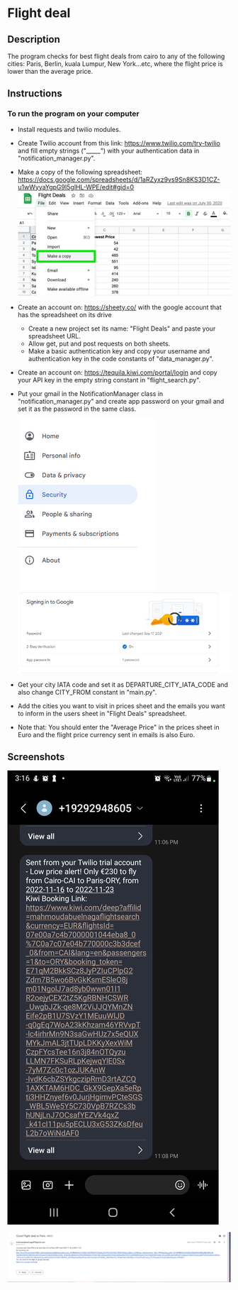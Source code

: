 # Flight deal

## Description

The program checks for best flight deals from cairo to any of the following cities: Paris, Berlin, kuala Lumpur, New York...etc, where the flight price is lower than the average price.

## Instructions

### To run the program on your computer

- Install requests and twilio modules.
- Create Twilio account from this link: <https://www.twilio.com/try-twilio> and fill empty strings ("_____") with your authentication data in "notification_manager.py".
- Make a copy of the following spreadsheet: <https://docs.google.com/spreadsheets/d/1aRZyxz9vs9Sn8KS3D1CZ-u1wWyyaYgpG9I5glHL-WPE/edit#gid=0>
![How to make a copy](./images/1.png)
- Create an account on: <https://sheety.co/> with the google account that has the spreadsheet on its drive
  - Create a new project set its name: "Flight Deals" and paste your spreadsheet URL.
  - Allow get, put and post requests on both sheets.
  - Make a basic authentication key and copy your username and authentication key in the code constants of "data_manager.py".
- Create an account on: <https://tequila.kiwi.com/portal/login> and copy your API key in the empty string constant in "flight_search.py".
- Put your gmail in the NotificationManager class in "notification_manager.py" and create app password on your gmail and set it as the password in the same class.

  ![How to make a new app password](./images/3.png)
  ![How to make a new app password](./images/4.png)
- Get your city IATA code and set it as DEPARTURE_CITY_IATA_CODE and also change CITY_FROM constant in "main.py".
- Add the cities you want to visit in prices sheet and the emails you want to inform in the users sheet in "Flight Deals" spreadsheet.
- Note that: You should enter the "Average Price" in the prices sheet in Euro and the flight price currency sent in emails is also Euro.

## Screenshots

![Sent message](./screenshots/1.jpg)

![Sent email](./screenshots/2.png)
